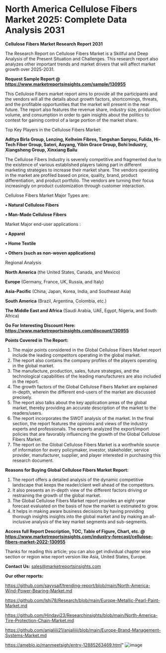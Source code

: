 # North America Cellulose Fibers Market 2025: Complete Data Analysis 2031

<strong>Cellulose Fibers Market Research Report 2031</strong>

The Research Report on Cellulose Fibers Market is a Skillful and Deep Analysis of the Present Situation and Challenges. This research report also analyzes other important trends and market drivers that will affect market growth over 2025-2031.

<strong>Request Sample Report @ <a href=https://www.marketreportsinsights.com/sample/130955>https://www.marketreportsinsights.com/sample/130955</a></strong>

This Cellulose Fibers market report aims to provide all the participants and the vendors will all the details about growth factors, shortcomings, threats, and the profitable opportunities that the market will present in the near future. The report also features the revenue share, industry size, production volume, and consumption in order to gain insights about the politics to contest for gaining control of a large portion of the market share.

Top Key Players in the Cellulose Fibers Market:

<strong>Aditya Birla Group, Lenzing, Kelheim Fibres, Tangshan Sanyou, Fulida, Hi-Tech Fiber Group, Sateri, Aoyang, Yibin Grace Group, Bohi Industry, Xiangsheng Group, Xinxiang Bailu</strong>

The Cellulose Fibers Industry is severely competitive and fragmented due to the existence of various established players taking part in different marketing strategies to increase their market share. The vendors operating in the market are profiled based on price, quality, brand, product differentiation, and product portfolio. The vendors are turning their focus increasingly on product customization through customer interaction.

Cellulose Fibers Market Major Types are:

<strong>• Natural Cellulose Fibers

• Man-Made Cellulose Fibers</strong>

Market Major end-user applications :

<strong>• Apparel

• Home Textile

• Others (such as non-woven applications)</strong>

Regional Analysis

</u><strong><b>North America</b></strong> (the United States, Canada, and Mexico)

<strong><b>Europe </b></strong>(Germany, France, UK, Russia, and Italy)

<strong><b>Asia-Pacific</b></strong> (China, Japan, Korea, India, and Southeast Asia)

<strong><b>South America</b></strong> (Brazil, Argentina, Colombia, etc.)

<strong><b>The Middle East and Africa</b></strong> (Saudi Arabia, UAE, Egypt, Nigeria, and South Africa)

<strong>Go For Interesting Discount Here: <a href=https://www.marketreportsinsights.com/discount/130955>https://www.marketreportsinsights.com/discount/130955</a></strong>

<strong>Points Covered in The Report:</strong>
<ol>
  <li>The major points considered in the Global Cellulose Fibers Market report include the leading competitors operating in the global market.</li>
  <li>The report also contains the company profiles of the players operating in the global market.</li>
  <li>The manufacture, production, sales, future strategies, and the technological capabilities of the leading manufacturers are also included in the report.</li>
  <li>The growth factors of the Global Cellulose Fibers Market are explained in-depth, wherein the different end-users of the market are discussed precisely.</li>
  <li>The report also talks about the key application areas of the global market, thereby providing an accurate description of the market to the readers/users.</li>
  <li>The report incorporates the SWOT analysis of the market. In the final section, the report features the opinions and views of the industry experts and professionals. The experts analyzed the export/import policies that are favorably influencing the growth of the Global Cellulose Fibers Market.</li>
  <li>The report on the Global Cellulose Fibers Market is a worthwhile source of information for every policymaker, investor, stakeholder, service provider, manufacturer, supplier, and player interested in purchasing this research document.</li>
</ol>
<strong>Reasons for Buying Global Cellulose Fibers Market Report:</strong>

<ol>
  <li>The report offers a detailed analysis of the dynamic competitive landscape that keeps the reader/client well ahead of the competitors.</li>
  <li>It also presents an in-depth view of the different factors driving or restraining the growth of the global market.</li>
  <li>The Global Cellulose Fibers Market report provides an eight-year forecast evaluated on the basis of how the market is estimated to grow.</li>
  <li>It helps in making aware business decisions by having providing thorough insights insights into the global market and by making an all-inclusive analysis of the key market segments and sub-segments.</li>
</ol>
<strong>Access full Report Description, TOC, Table of Figure, Chart, etc. @ <a href=https://www.marketreportsinsights.com/industry-forecast/cellulose-fibers-market-2022-130955>https://www.marketreportsinsights.com/industry-forecast/cellulose-fibers-market-2022-130955</a></strong>


Thanks for reading this article; you can also get individual chapter wise section or region wise report version like Asia, United States, Europe.

<strong>Contact Us:</strong>
sales@marketreportsinsights.com

<strong>Our other reports:</strong>

<a href=https://github.com/sayysaif/trending-report/blob/main/North-America-Wind-Power-Bearing-Market.md>https://github.com/sayysaif/trending-report/blob/main/North-America-Wind-Power-Bearing-Market.md</a>

<a href=https://github.com/Ishi78/Research/blob/main/Europe-Metallic-Pearl-Paint-Market.md>https://github.com/Ishi78/Research/blob/main/Europe-Metallic-Pearl-Paint-Market.md</a>

<a href=https://github.com/Hindavi23/Researchinsights/blob/main/North-America-Tire-Protection-Chain-Market.md>https://github.com/Hindavi23/Researchinsights/blob/main/North-America-Tire-Protection-Chain-Market.md</a>

<a href=https://github.com/anjaliiii21/anjaliiii/blob/main/Europe-Brand-Management-Systems-Market.md>https://github.com/anjaliiii21/anjaliiii/blob/main/Europe-Brand-Management-Systems-Market.md</a>

<a href=https://ameblo.jp/manmeetsigh/entry-12885263469.html>https://ameblo.jp/manmeetsigh/entry-12885263469.html</a>"
![image](https://github.com/user-attachments/assets/30911f74-4a93-4a85-be83-121c7d07f10e)
